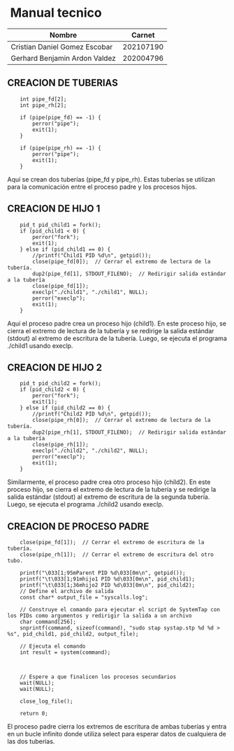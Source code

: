 # ‎ ‎ ‎ ‎ ‎ ‎ ‎ ‎ ‎ ‎ ‎ ‎ ‎ ‎ ‎ ‎ ‎ ‎ ‎ ‎ ‎ ‎‎ ‎ ‎ ‎ ‎ ‎ ‎ ‎ ‎ ‎ ‎ ‎ ‎ ‎‎ ‎ ‎ ‎ ‎ ‎ ‎ ‎ ‎ ‎  ‎ ‎ ‎ ‎ ‎ ‎ ‎ ‎ Manual tecnico
|Nombre  | Carnet | 
|------------- | -------------|
| Cristian Daniel Gomez Escobar |202107190 |
| Gerhard Benjamin Ardon Valdez  |202004796 |
## CREACION DE TUBERIAS
```
    int pipe_fd[2];
    int pipe_rh[2];

    if (pipe(pipe_fd) == -1) {
        perror("pipe");
        exit(1);
    }

    if (pipe(pipe_rh) == -1) {
        perror("pipe");
        exit(1);
    }

```
Aquí se crean dos tuberías (pipe_fd y pipe_rh). Estas tuberías se utilizan para la comunicación entre el proceso padre y los procesos hijos.

## CREACION DE HIJO 1
```
    pid_t pid_child1 = fork();
    if (pid_child1 < 0) {
        perror("fork");
        exit(1);
    } else if (pid_child1 == 0) {
        //printf("Child1 PID %d\n", getpid());
        close(pipe_fd[0]);  // Cerrar el extremo de lectura de la tubería.
        dup2(pipe_fd[1], STDOUT_FILENO);  // Redirigir salida estándar a la tubería
        close(pipe_fd[1]);
        execlp("./child1", "./child1", NULL);
        perror("execlp");
        exit(1);
    }
```
Aquí el proceso padre crea un proceso hijo (child1). En este proceso hijo, se cierra el extremo de lectura de la tubería y se redirige la salida estándar (stdout) al extremo de escritura de la tubería. Luego, se ejecuta el programa ./child1 usando execlp.

## CREACION DE HIJO 2

```
    pid_t pid_child2 = fork();
    if (pid_child2 < 0) {
        perror("fork");
        exit(1);
    } else if (pid_child2 == 0) {
        //printf("Child2 PID %d\n", getpid());
        close(pipe_rh[0]);  // Cerrar el extremo de lectura de la tubería.
        dup2(pipe_rh[1], STDOUT_FILENO);  // Redirigir salida estándar a la tubería
        close(pipe_rh[1]);
        execlp("./child2", "./child2", NULL);
        perror("execlp");
        exit(1);
    }
```
Similarmente, el proceso padre crea otro proceso hijo (child2). En este proceso hijo, se cierra el extremo de lectura de la tubería y se redirige la salida estándar (stdout) al extremo de escritura de la segunda tubería. Luego, se ejecuta el programa ./child2 usando execlp.

## CREACION DE PROCESO PADRE

```
    close(pipe_fd[1]);  // Cerrar el extremo de escritura de la tubería.
    close(pipe_rh[1]);  // Cerrar el extremo de escritura del otro tubo.

    printf("\033[1;95mParent PID %d\033[0m\n", getpid());
    printf("\t\033[1;91mhijo1 PID %d\033[0m\n", pid_child1);
    printf("\t\033[1;36mhijo2 PID %d\033[0m\n", pid_child2);
    // Define el archivo de salida
    const char* output_file = "syscalls.log";

    // Construye el comando para ejecutar el script de SystemTap con los PIDs como argumentos y redirigir la salida a un archivo
    char command[256];
    snprintf(command, sizeof(command), "sudo stap systap.stp %d %d > %s", pid_child1, pid_child2, output_file);

    // Ejecuta el comando
    int result = system(command);



    // Espere a que finalicen los procesos secundarios
    wait(NULL);
    wait(NULL);
   
    close_log_file();

    return 0;
```
El proceso padre cierra los extremos de escritura de ambas tuberías y entra en un bucle infinito donde utiliza select para esperar datos de cualquiera de las dos tuberías.
